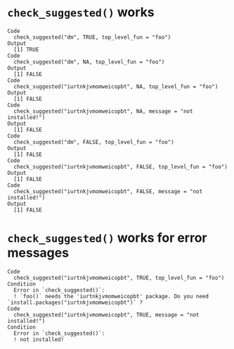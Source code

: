 # `check_suggested()` works

    Code
      check_suggested("dm", TRUE, top_level_fun = "foo")
    Output
      [1] TRUE
    Code
      check_suggested("dm", NA, top_level_fun = "foo")
    Output
      [1] FALSE
    Code
      check_suggested("iurtnkjvmomweicopbt", NA, top_level_fun = "foo")
    Output
      [1] FALSE
    Code
      check_suggested("iurtnkjvmomweicopbt", NA, message = "not installed!")
    Output
      [1] FALSE
    Code
      check_suggested("dm", FALSE, top_level_fun = "foo")
    Output
      [1] FALSE
    Code
      check_suggested("iurtnkjvmomweicopbt", FALSE, top_level_fun = "foo")
    Output
      [1] FALSE
    Code
      check_suggested("iurtnkjvmomweicopbt", FALSE, message = "not installed!")
    Output
      [1] FALSE

# `check_suggested()` works for error messages

    Code
      check_suggested("iurtnkjvmomweicopbt", TRUE, top_level_fun = "foo")
    Condition
      Error in `check_suggested()`:
      ! `foo()` needs the 'iurtnkjvmomweicopbt' package. Do you need `install.packages("iurtnkjvmomweicopbt")` ?
    Code
      check_suggested("iurtnkjvmomweicopbt", TRUE, message = "not installed!")
    Condition
      Error in `check_suggested()`:
      ! not installed!

